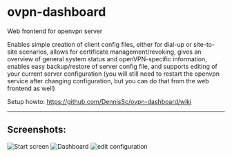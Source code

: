 # ovpn-dashboard

Web frontend for openvpn server

Enables simple creation of client config files, either for dial-up or site-to-site scenarios, allows for certificate management/revoking, gives an overview of general system status and openVPN-specific information, enables easy backup/restore of server config file, and supports editing of your current server configuration (you will still need to restart the openvpn service after changing configuration, but you can do that from the web frontend as well)

Setup howto: https://github.com/DennisSc/ovpn-dashboard/wiki
<hr>

## Screenshots:

![Start screen](https://raw.githubusercontent.com/Taugeran/ovpn-dashboard/master/img/startscreen.PNG "Start screen")
![Dashboard](https://raw.githubusercontent.com/Taugeran/ovpn-dashboard/master/img/dashboard.PNG "Dashboard")
![edit configuration](https://raw.githubusercontent.com/Taugeran/ovpn-dashboard/master/img/editconf.png "edit configuration")
